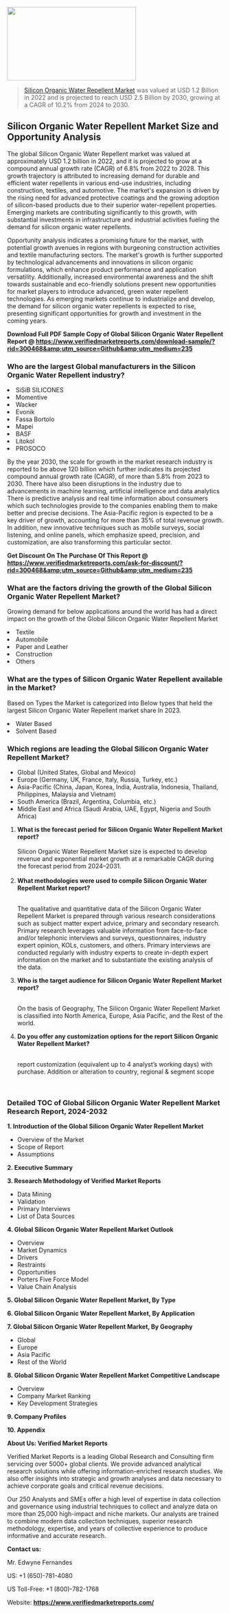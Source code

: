 <img src="https://ffe5etoiles.com/wp-content/uploads/2024/12/MST1-300x171.png" alt="" width="300" height="171" class="alignnone size-medium wp-image-20088" /><blockquote><p><p><a href="https://www.verifiedmarketreports.com/download-sample/?rid=300468&utm_source=Github&utm_medium=235" target="_blank">Silicon Organic Water Repellent Market</a> was valued at USD 1.2 Billion in 2022 and is projected to reach USD 2.5 Billion by 2030, growing at a CAGR of 10.2% from 2024 to 2030.</p></blockquote><p><h2>Silicon Organic Water Repellent Market Size and Opportunity Analysis</h2><p>The global Silicon Organic Water Repellent market was valued at approximately USD 1.2 billion in 2022, and it is projected to grow at a compound annual growth rate (CAGR) of 6.8% from 2022 to 2028. This growth trajectory is attributed to increasing demand for durable and efficient water repellents in various end-use industries, including construction, textiles, and automotive. The market's expansion is driven by the rising need for advanced protective coatings and the growing adoption of silicon-based products due to their superior water-repellent properties. Emerging markets are contributing significantly to this growth, with substantial investments in infrastructure and industrial activities fueling the demand for silicon organic water repellents.</p><p>Opportunity analysis indicates a promising future for the market, with potential growth avenues in regions with burgeoning construction activities and textile manufacturing sectors. The market's growth is further supported by technological advancements and innovations in silicon organic formulations, which enhance product performance and application versatility. Additionally, increased environmental awareness and the shift towards sustainable and eco-friendly solutions present new opportunities for market players to introduce advanced, green water repellent technologies. As emerging markets continue to industrialize and develop, the demand for silicon organic water repellents is expected to rise, presenting significant opportunities for growth and investment in the coming years.</p></p><p class=""><strong>Download Full PDF Sample Copy of Global Silicon Organic Water Repellent Report @ <a href="https://www.verifiedmarketreports.com/download-sample/?rid=300468&amp;utm_source=Github&amp;utm_medium=235" target="_blank">https://www.verifiedmarketreports.com/download-sample/?rid=300468&amp;utm_source=Github&amp;utm_medium=235</a></strong></p><h3 id="" class="">Who are the largest Global manufacturers in the Silicon Organic Water Repellent industry?</h3><p><li>SiSiB SILICONES</li><li> Momentive</li><li> Wacker</li><li> Evonik</li><li> Fassa Bortolo</li><li> Mapei</li><li> BASF</li><li> Litokol</li><li> PROSOCO</li></p><div class=""><div class="" dir="" data-message-author-role="" data-message-id="" data-message-model-slug=""><div class=""><div class=""><div class=""><div class="" dir="" data-message-author-role="" data-message-id="" data-message-model-slug=""><div class=""><div class=""><p>By the year 2030, the scale for growth in the market research industry is reported to be above 120 billion which further indicates its projected compound annual growth rate (CAGR), of more than 5.8% from 2023 to 2030. There have also been disruptions in the industry due to advancements in machine learning, artificial intelligence and data analytics There is predictive analysis and real time information about consumers which such technologies provide to the companies enabling them to make better and precise decisions. The Asia-Pacific region is expected to be a key driver of growth, accounting for more than 35% of total revenue growth. In addition, new innovative techniques such as mobile surveys, social listening, and online panels, which emphasize speed, precision, and customization, are also transforming this particular sector.</p><p><strong>Get Discount On The Purchase Of This Report @&nbsp; <a href="https://www.verifiedmarketreports.com/ask-for-discount/?rid=300468&amp;utm_source=Github&amp;utm_medium=235" target="_blank">https://www.verifiedmarketreports.com/ask-for-discount/?rid=300468&amp;utm_source=Github&amp;utm_medium=235</a></strong></p></div></div></div></div></div></div></div></div><h3 id="" class="">What are the factors driving the growth of the Global Silicon Organic Water Repellent Market?</h3><p id="" class="">Growing demand for below applications around the world has had a direct impact on the growth of the Global Silicon Organic Water Repellent Market</p><p id="" class=""><li>Textile</li><li> Automobile</li><li> Paper and Leather</li><li> Construction</li><li> Others</li></p><h3 id="" class="">What are the types of Silicon Organic Water Repellent available in the Market?</h3><p id="" class="">Based on Types the Market is categorized into Below types that held the largest Silicon Organic Water Repellent market share In 2023.</p><p id="" class=""><li>Water Based</li><li> Solvent Based</li></p><h3 id="" class="">Which regions are leading the Global Silicon Organic Water Repellent Market?</h3><ul><li>Global (United States, Global and Mexico)</li><li>Europe (Germany, UK, France, Italy, Russia, Turkey, etc.)</li><li>Asia-Pacific (China, Japan, Korea, India, Australia, Indonesia, Thailand, Philippines, Malaysia and Vietnam)</li><li>South America (Brazil, Argentina, Columbia, etc.)</li><li>Middle East and Africa (Saudi Arabia, UAE, Egypt, Nigeria and South Africa)</li></ul><p><ol><li><strong>What is the forecast period for Silicon Organic Water Repellent Market report?<br /></strong><br /><span data-sheets-root="1" data-sheets-value="{&quot;1&quot;:2,&quot;2&quot;:&quot;XXXX size is expected to develop revenue and exponential market growth at a remarkable CAGR during the forecast period from 2024&ndash;2030.&quot;}" data-sheets-userformat="{&quot;2&quot;:12674,&quot;4&quot;:{&quot;1&quot;:2,&quot;2&quot;:16776960},&quot;10&quot;:2,&quot;11&quot;:0,&quot;15&quot;:&quot;Arial&quot;,&quot;16&quot;:12}">Silicon Organic Water Repellent Market size is expected to develop revenue and exponential market growth at a remarkable CAGR during the forecast period from 2024&ndash;2031.</span><br /><br /></li><li><strong>What methodologies were used to compile Silicon Organic Water Repellent Market report?<br /><br /></strong><p>The qualitative and quantitative data of the&nbsp;Silicon Organic Water Repellent Market is prepared through various research considerations such as subject matter expert advice, primary and secondary research. Primary research leverages valuable information from face-to-face and/or telephonic interviews and surveys, questionnaires, industry expert opinion, KOLs, customers, and others. Primary interviews are conducted regularly with industry experts to create in-depth expert information on the market and to substantiate the existing analysis of the data.&nbsp;</p></li><li><strong>Who is the target audience for Silicon Organic Water Repellent Market report?<br /><br /></strong><p>On the basis of Geography, The&nbsp;Silicon Organic Water Repellent Market is classified into North America, Europe, Asia Pacific, and the Rest of the world.</p></li><li><strong>Do you offer any customization options for the report Silicon Organic Water Repellent Market?<br /><br /></strong><p>report customization (equivalent up to 4 analyst&rsquo;s working days) with purchase. Addition or alteration to country, regional &amp; segment scope</p><p>&nbsp;</p></li></ol></p><h3 id="" class="">Detailed TOC of Global Silicon Organic Water Repellent Market Research Report, 2024-2032</h3><p id="" class=""><strong>1. Introduction of the Global Silicon Organic Water Repellent Market</strong></p><ul><li>Overview of the Market</li><li>Scope of Report</li><li>Assumptions</li></ul><p id="" class=""><strong>2. Executive Summary</strong></p><p id="" class=""><strong>3. Research Methodology of&nbsp;Verified Market Reports</strong></p><ul><li>Data Mining</li><li>Validation</li><li>Primary Interviews</li><li>List of Data Sources</li></ul><p id="" class=""><strong>4. Global Silicon Organic Water Repellent Market Outlook</strong></p><ul><li>Overview</li><li>Market Dynamics</li><li>Drivers</li><li>Restraints</li><li>Opportunities</li><li>Porters Five Force Model</li><li>Value Chain Analysis</li></ul><p id="" class=""><strong>5. Global Silicon Organic Water Repellent Market, By&nbsp;Type</strong></p><p id="" class=""><strong>6. Global Silicon Organic Water Repellent Market, By Application</strong></p><p id="" class=""><strong>7. Global Silicon Organic Water Repellent Market, By Geography</strong></p><ul><li>Global</li><li>Europe</li><li>Asia Pacific</li><li>Rest of the World</li></ul><p id="" class=""><strong>8. Global Silicon Organic Water Repellent Market Competitive Landscape</strong></p><ul><li>Overview</li><li>Company Market Ranking</li><li>Key Development Strategies</li></ul><p id="" class=""><strong>9. Company Profiles</strong></p><p id="" class=""><strong>10. Appendix</strong></p><p id="" class=""><strong>About Us: Verified Market Reports</strong></p><p id="" class="">Verified Market Reports is a leading Global Research and Consulting firm servicing over 5000+ global clients. We provide advanced analytical research solutions while offering information-enriched research studies. We also offer insights into strategic and growth analyses and data necessary to achieve corporate goals and critical revenue decisions.</p><p id="" class="">Our 250 Analysts and SMEs offer a high level of expertise in data collection and governance using industrial techniques to collect and analyze data on more than 25,000 high-impact and niche markets. Our analysts are trained to combine modern data collection techniques, superior research methodology, expertise, and years of collective experience to produce informative and accurate research.</p><p id="" class=""><strong>Contact us:</strong></p><p id="" class="">Mr. Edwyne Fernandes</p><p id="" class="">US: +1 (650)-781-4080</p><p id="" class="">US Toll-Free: +1 (800)-782-1768</p><p id="" class="">Website: <a target="" data-test-app-aware-link=""><strong>https://www.verifiedmarketreports.com/</strong></a></p>
